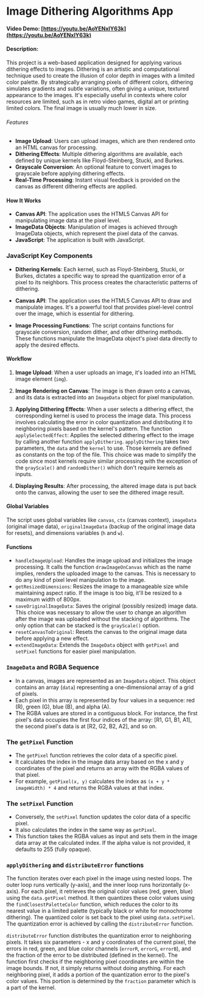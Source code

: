 # Image Dithering Algorithms App

#### Video Demo: [https://youtu.be/AoYENxlY63k](https://youtu.be/AoYENxlY63k)

#### Description:
This project is a web-based application designed for applying various dithering effects to images. Dithering is an artistic and computational technique used to create the illusion of color depth in images with a limited color palette. By strategically arranging pixels of different colors, dithering simulates gradients and subtle variations, often giving a unique, textured appearance to the images. It's especially useful in contexts where color resources are limited, such as in retro video games, digital art or printing limited colors. The final image is usually much lower in size.

###### Features
- **Image Upload**: Users can upload images, which are then rendered onto an HTML canvas for processing.
- **Dithering Effects**: Multiple dithering algorithms are available, each defined by unique kernels like Floyd-Steinberg, Stucki, and Burkes.
- **Grayscale Conversion**: An optional feature to convert images to grayscale before applying dithering effects.
- **Real-Time Processing**: Instant visual feedback is provided on the canvas as different dithering effects are applied.

#### How It Works
- **Canvas API**: The application uses the HTML5 Canvas API for manipulating image data at the pixel level.
- **ImageData Objects**: Manipulation of images is achieved through ImageData objects, which represent the pixel data of the canvas.
- **JavaScript**: The application is built with JavaScript.

### JavaScript Key Components
- **Dithering Kernels**: Each kernel, such as Floyd-Steinberg, Stucki, or Burkes, dictates a specific way to spread the quantization error of a pixel to its neighbors. This process creates the characteristic patterns of dithering.

- **Canvas API**: The application uses the HTML5 Canvas API to draw and manipulate images. It's a powerful tool that provides pixel-level control over the image, which is essential for dithering.

- **Image Processing Functions**: The script contains functions for grayscale conversion, random dither, and other dithering methods. These functions manipulate the ImageData object's pixel data directly to apply the desired effects.

#### Workflow
1. **Image Upload**: When a user uploads an image, it's loaded into an HTML image element (`img`). 
   
2. **Image Rendering on Canvas**: The image is then drawn onto a canvas, and its data is extracted into an `ImageData` object for pixel manipulation.

3. **Applying Dithering Effects**: When a user selects a dithering effect, the corresponding kernel is used to process the image data. This process involves calculating the error in color quantization and distributing it to neighboring pixels based on the kernel's pattern. The function `applySelectedEffect`: Applies the selected dithering effect to the image by calling another function `applyDithering`. `applyDithering` takes two parameters, the `data` and the `kernel` to use. Those kernels are defined as constants on the top of the file. This choice was made to simplify the code since most kernels require similar processing with the exception of the `grayScale()` and `randomDither()` which don't require kernels as inputs.

4. **Displaying Results**: After processing, the altered image data is put back onto the canvas, allowing the user to see the dithered image result.

#### Global Variables
The script uses global variables like `canvas`, `ctx` (canvas context), `imageData` (original image data), `originalImageData` (backup of the original image data for resets), and dimensions variables (`h` and `w`).

#### Functions
- `handleImageUpload`: Handles the image upload and initializes the image processing. It calls the function `drawImageOnCanvas` which as the name implies, renders the uploaded image to the canvas. This is necessary to do any kind of pixel level manipulation to the image.
- `getResizedDimensions`: Resizes the image to a manageable size while maintaining aspect ratio. If the image is too big, it'll be resized to a maximum width of 800px. 
- `saveOriginalImageData`: Saves the original (possibly resized) image data. This choice was necessary to allow the user to change an algorithm after the image was uploaded without the stacking of algorithms. The only option that can be stacked is the `grayScale()` option.
- `resetCanvasToOriginal`: Resets the canvas to the original image data before applying a new effect.
- `extendImageData`: Extends the `ImageData` object with `getPixel` and `setPixel` functions for easier pixel manipulation.

### `ImageData` and RGBA Sequence
- In a canvas, images are represented as an `ImageData` object. This object contains an array (`data`) representing a one-dimensional array of a grid of pixels.
- Each pixel in this array is represented by four values in a sequence: red (R), green (G), blue (B), and alpha (A).
- The RGBA values are stored in a contiguous block. For instance, the first pixel's data occupies the first four indices of the array: [R1, G1, B1, A1], the second pixel's data is at [R2, G2, B2, A2], and so on. 

### The `getPixel` Function
- The `getPixel` function retrieves the color data of a specific pixel.
- It calculates the index in the image data array based on the x and y coordinates of the pixel and returns an array with the RGBA values of that pixel.
- For example, `getPixel(x, y)` calculates the index as `(x + y * imageWidth) * 4` and returns the RGBA values at that index.

### The `setPixel` Function
- Conversely, the `setPixel` function updates the color data of a specific pixel.
- It also calculates the index in the same way as `getPixel`.
- This function takes the RGBA values as input and sets them in the image data array at the calculated index. If the alpha value is not provided, it defaults to 255 (fully opaque).

### `applyDithering` and `distributeError` functions
The function iterates over each pixel in the image using nested loops. The outer loop runs vertically (y-axis), and the inner loop runs horizontally (x-axis).
For each pixel, it retrieves the original color values (red, green, blue) using the `data.getPixel` method. It then quantizes these color values using the `findClosestPaletteColor` function, which reduces the color to its nearest value in a limited palette (typically black or white for monochrome dithering). The quantized color is set back to the pixel using `data.setPixel`. The quantization error is achieved by calling the `distributeError` function.

`distributeError` function distributes the quantization error to neighboring pixels. It takes six parameters - x and y coordinates of the current pixel, the errors in red, green, and blue color channels (`errorR`, `errorG`, `errorB`), and the fraction of the error to be distributed (defined in the kernel).
The function first checks if the neighboring pixel coordinates are within the image bounds. If not, it simply returns without doing anything. For each neighboring pixel, it adds a portion of the quantization error to the pixel's color values. This portion is determined by the `fraction` parameter which is a part of the kernel.
